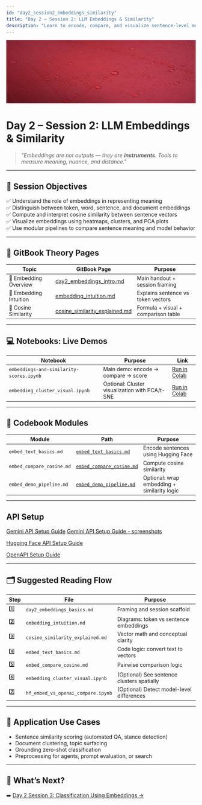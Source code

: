 ```yaml
---
id: "day2_session2_embeddings_similarity"
title: "Day 2 – Session 2: LLM Embeddings & Similarity"
description: "Learn to encode, compare, and visualize sentence-level meaning using embeddings"
---
```


![fig_day2_session2_header](../shared_assets/visuals/images/fig_day2_session2_header.png)

# Day 2 – Session 2: LLM Embeddings & Similarity

> _"Embeddings are not outputs — they are **instruments**. Tools to measure meaning, nuance, and distance."_  

---

## 🎯 Session Objectives

✅ Understand the role of embeddings in representing meaning  
✅ Distinguish between token, word, sentence, and document embeddings  
✅ Compute and interpret cosine similarity between sentence vectors  
✅ Visualize embeddings using heatmaps, clusters, and PCA plots  
✅ Use modular pipelines to compare sentence meaning and model behavior  

---

## 🧠 GitBook Theory Pages

| Topic | GitBook Page | Purpose |
|-------|--------------|---------|
| 📘 Embedding Overview | [day2_embeddings_intro.md](../../doc/day2/day2_embeddings_intro.md) | Main handout + session framing |
| 🧩 Embedding Intuition | [embedding_intuition.md](day2/embedding_intuition.md) | Explains sentence vs token vectors |
| 📐 Cosine Similarity | [cosine_similarity_explained.md](day2/cosine_similarity_explained.md) | Formula + visual + comparison table |

---

## 💻 Notebooks: Live Demos

| Notebook | Purpose | Link |
|----------|---------|------|
| `embeddings-and-similarity-scores.ipynb` | Main demo: encode → compare → score | [Run in Colab](https://colab.research.google.com/github/MariaAise/test/blob/main/embeddings-and-similarity-scores.ipynb) |
| `embedding_cluster_visual.ipynb` | Optional: Cluster visualization with PCA/t-SNE | [Run in Colab](https://colab.research.google.com/github/MariaAise/test/blob/main/embedding_cluster_visual.ipynb) |

---

## 🧩 Codebook Modules

| Module | Path | Purpose |
|--------|------|---------|
| `embed_text_basics.md` | [`embed_text_basics.md`](day2/embed_text_basics.md) | Encode sentences using Hugging Face |
| `embed_compare_cosine.md` | [`embed_compare_cosine.md`](`day2/embed_compare_cosine.md`) | Compute cosine similarity |
| `embed_demo_pipeline.md` | [`embed_demo_pipeline.md`](day2/`embed_demo_pipeline.md) | Optional: wrap embedding + similarity logic |

---
## API Setup

[Gemini API Setup Guide](Gemini_API_Setup_Guide.md)
[Gemini API Setup Guide - screenshots](using_gemini_api_colab.md)

[Hugging Face API Setup Guide](huggingface_api_setup_colab.md)


[OpenAPI Setup Guide](openai_api_setup_colab.md)

---

## 🗂 Suggested Reading Flow

| Step | File | Purpose |
|------|------|---------|
| 1️⃣ | `day2_embeddings_basics.md` | Framing and session scaffold |
| 2️⃣ | `embedding_intuition.md` | Diagrams: token vs sentence embeddings |
| 3️⃣ | `cosine_similarity_explained.md` | Vector math and conceptual clarity |
| 4️⃣ | `embed_text_basics.md` | Code logic: convert text to vectors |
| 5️⃣ | `embed_compare_cosine.md` | Pairwise comparison logic |
| 6️⃣ | `embedding_cluster_visual.ipynb` | (Optional) See sentence clusters spatially |
| 7️⃣ | `hf_embed_vs_openai_compare.ipynb` | (Optional) Detect model-level differences |

---

## 🧠 Application Use Cases

- Sentence similarity scoring (automated QA, stance detection)
- Document clustering, topic surfacing
- Grounding zero-shot classification
- Preprocessing for agents, prompt evaluation, or search

---

## 🔮 What’s Next?

➡️ [Day 2 Session 3: Classification Using Embeddings →](dday2s3_schedule.md)

